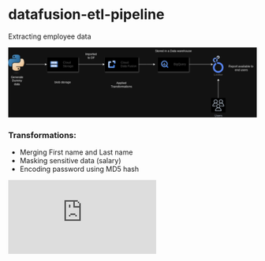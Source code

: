 # datafusion-etl-pipeline
Extracting employee data

![ETL diagram](https://github.com/inv-utsav/datafusion-etl-pipeline/blob/main/ETL_pipeline.drawio%20(1).png)

### Transformations:

- Merging First name and Last name
- Masking sensitive data (salary)
- Encoding password using MD5 hash

![report](https://github.com/inv-utsav/datafusion-etl-pipeline/blob/main/EmployeeReport.pdf)
